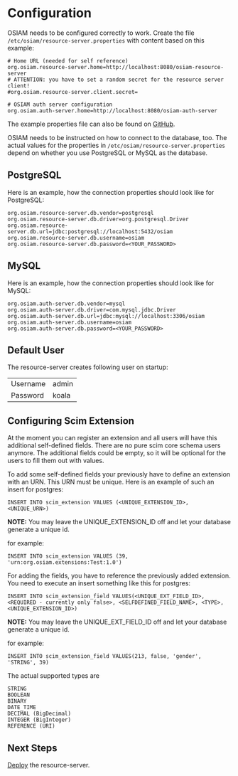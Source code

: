 # Configuration

OSIAM needs to be configured correctly to work. Create the file
`/etc/osiam/resource-server.properties` with content based on this example:

```
# Home URL (needed for self reference)
org.osiam.resource-server.home=http://localhost:8080/osiam-resource-server
# ATTENTION: you have to set a random secret for the resource server client!
#org.osiam.resource-server.client.secret=

# OSIAM auth server configuration
org.osiam.auth-server.home=http://localhost:8080/osiam-auth-server
```

The example properties file can also be found on [GitHub](https://github.com/osiam/server/blob/master/resource-server/src/main/deploy/resource-server.properties).

OSIAM needs to be instructed on how to connect to the database, too. The actual
values for the properties in `/etc/osiam/resource-server.properties` depend on
whether you use PostgreSQL or MySQL as the database.

## PostgreSQL

Here is an example, how the connection properties should look like for PostgreSQL:

```
org.osiam.resource-server.db.vendor=postgresql
org.osiam.resource-server.db.driver=org.postgresql.Driver
org.osiam.resource-server.db.url=jdbc:postgresql://localhost:5432/osiam
org.osiam.resource-server.db.username=osiam
org.osiam.resource-server.db.password=<YOUR_PASSWORD>
```

## MySQL

Here is an example, how the connection properties should look like for MySQL:

```
org.osiam.auth-server.db.vendor=mysql
org.osiam.auth-server.db.driver=com.mysql.jdbc.Driver
org.osiam.auth-server.db.url=jdbc:mysql://localhost:3306/osiam
org.osiam.auth-server.db.username=osiam
org.osiam.auth-server.db.password=<YOUR_PASSWORD>
```

## Default User

The resource-server creates following user on startup:

<table>
<tr><td>Username</td><td>admin</td></tr>
<tr><td>Password</td><td>koala</td></tr>
</table>

## Configuring Scim Extension
At the moment you can register an extension and all users will have this additional self-defined fields.
There are no pure scim core schema users anymore. The additional fields could be empty, so it will be
optional for the users to fill them out with values.

To add some self-defined fields your previously have to define an extension with an URN. This URN must be unique.
Here is an example of such an insert for postgres:

`INSERT INTO scim_extension VALUES (<UNIQUE_EXTENSION_ID>, <UNIQUE_URN>)`

**NOTE:** You may leave the UNIQUE_EXTENSION_ID off and let your database generate a unique id.

for example:

`INSERT INTO scim_extension VALUES (39, 'urn:org.osiam.extensions:Test:1.0')`

For adding the fields, you have to reference the previously added extension. You need to execute an insert something like this for postgres:

`INSERT INTO scim_extension_field VALUES(<UNIQUE_EXT_FIELD_ID>, <REQUIRED - currently only false>, <SELFDEFINED_FIELD_NAME>, <TYPE>, <UNIQUE_EXTENSION_ID>)`

**NOTE:** You may leave the UNIQUE_EXT_FIELD_ID off and let your database generate a unique id.

for example:

`INSERT INTO scim_extension_field VALUES(213, false, 'gender', 'STRING', 39)`

The actual supported types are 

```
STRING
BOOLEAN
BINARY
DATE_TIME 
DECIMAL (BigDecimal)
INTEGER (BigInteger)
REFERENCE (URI)
```

## Next Steps

[Deploy](deployment.md) the resource-server.
